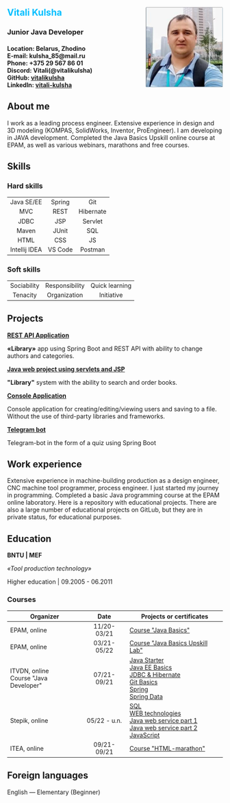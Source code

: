 <h2> 
<img src="img/photo.jpg" align="right" width="180">
<split style="color:#00bfff; font-weight:bold">Vitali Kulsha </split><br>
<h3 style="font-weight:bold">Junior Java Developer</h3>
<h4>
Location: Belarus, Zhodino<br>
E-mail: kulsha_85@mail.ru<br>
Phone: +375 29 567 86 01<br>
Discord: Vitali(@vitalikulsha)<br>
GitHub: <a href="https://github.com/vitalikulsha">vitalikulsha</a><br>
LinkedIn: <a href="www.linkedin.com/in/vitali-kulsha">vitali-kulsha</a><br>
</h4>
</h2>

## About me

I work as a leading process engineer. Extensive experience in design and 3D modeling (KOMPAS, SolidWorks, Inventor, ProEngineer). I am developing in JAVA development. Completed the Java Basics Upskill online course at EPAM, as well as various webinars, marathons and free courses.

## Skills

### Hard skills

||||
|:----:|:----:|:---:|
|Java SE/EE|Spring|Git|
|MVC|REST|Hibernate|
|JDBC|JSP|Servlet|
|Maven|JUnit|SQL|
|HTML|CSS|JS|
|Intellij IDEA|VS Code| Postman|

### Soft skills

||||
|:----:|:----:|:---:|
|Sociability|Responsibility|Quick learning|
|Tenacity|Organization|Initiative|

## Projects

[**REST API Application**](https://github.com/vitalikulsha/UpSkill_Lab1_JavaBasics/tree/master/WebBasicsREST)

**«Library»** app using Spring Boot and REST API with ability to change authors and categories.


[**Java web project using servlets and JSP**](https://github.com/vitalikulsha/JavaWebProject)

**"Library"** system with the ability to search and order books.


[**Console Application**](https://github.com/vitalikulsha/user-catalog)

Console application for creating/editing/viewing users and saving to a file. Without the use of third-party libraries and frameworks.


[**Telegram bot**](https://github.com/vitalikulsha/BLRweAreOne_bot)

Telegram-bot in the form of a quiz using Spring Boot

## Work experience

Extensive experience in machine-building production as a design engineer, CNC machine tool programmer, process engineer. I just started my journey in programming. Completed a basic Java programming course at the EPAM online laboratory. Here is a repository with educational projects. There are also a large number of educational projects on GitLub, but they are in private status, for educational purposes.

## Education
**BNTU | MEF**

_«Tool production technology»_

Higher education | 09.2005 - 06.2011

### Courses

|Organizer|Date|Projects or certificates|
|----|:----:|----|
|EPAM, online|11/20-03/21|[Course "Java Basics"](https://github.com/vitalikulsha/BasicOfOOP)|
|EPAM, online|03/21-05/22|[Course "Java Basics Upskill Lab"](https://github.com/vitalikulsha/UpSkill_Lab1_JavaBasics)|
|ITVDN, online <br> Course "Java Developer"|07/21-09/21|[Java Starter](https://testprovider.com/ru/search-certificate/tp69745306)<br>[Java EE Basics](https://testprovider.com/ru/search-certificate/tp35933273)<br>[JDBC & Hibernate](https://testprovider.com/ru/search-certificate/tp28332316)<br>[Git Basics](https://testprovider.com/ru/search-certificate/tp72998692)<br>[Spring](https://testprovider.com/ru/search-certificate/tp59390149)<br>[Spring Data](https://testprovider.com/ru/search-certificate/tp11562388)|
|Stepik, online|05/22 - u.n.|[SQL](https://stepik.org/cert/1503804)<br>[WEB technologies](https://stepik.org/cert/151220)<br>[Java web service part 1](https://stepik.org/cert/1520251)<br>[Java web service part 2](https://stepik.org/cert/1522773)<br>[JavaScript](https://stepik.org/cert/1535024)|
|ITEA, online|09/21-09/21|[Course "HTML-marathon"](https://github.com/vitalikulsha/vitalikulsha.github.io)|

## Foreign languages

English — Elementary (Beginner)

